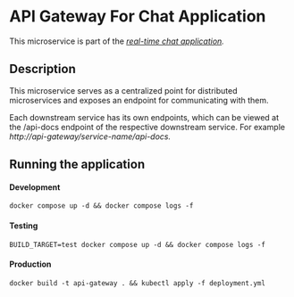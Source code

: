# API Gateway For Chat Application

This microservice is part of the _[real-time chat application](https://github.com/vsayfb/real-time-chat-application)._

## Description

This microservice serves as a centralized point for distributed microservices and exposes an endpoint for communicating with them.

Each downstream service has its own endpoints, which can be viewed at the /api-docs endpoint of the respective downstream service. For example _http://api-gateway/service-name/api-docs._

## Running the application

#### Development

`docker compose up -d && docker compose logs -f`

#### Testing

`BUILD_TARGET=test docker compose up -d && docker compose logs -f`

#### Production

`docker build -t api-gateway . && kubectl apply -f deployment.yml`

